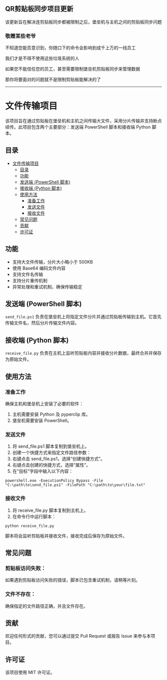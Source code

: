 
## QR剪贴板同步项目更新

该更新旨在解决连剪贴板同步都被限制之后，堡垒机与主机之间的剪贴板同步问题

### 敬赠某些老爷

不知道您能否意识到，你随口下的命令会影响到成千上万的一线员工

我们才是不得不使用这些垃圾系统的人

如果您不能信任您的员工，甚至需要限制堡垒机剪贴板同步来管理数据

那你将要面对的问题就不是限制剪贴板能解决的了

---
# 文件传输项目

该项目旨在通过剪贴板在堡垒机和主机之间传输大文件，采用分片传输并支持断点续传。此项目包含两个主要部分：发送端 PowerShell 脚本和接收端 Python 脚本。

## 目录

- [文件传输项目](#文件传输项目)
  - [目录](#目录)
  - [功能](#功能)
  - [发送端 (PowerShell 脚本)](#发送端-powershell-脚本)
  - [接收端 (Python 脚本)](#接收端-python-脚本)
  - [使用方法](#使用方法)
    - [准备工作](#准备工作)
    - [发送文件](#发送文件)
    - [接收文件](#接收文件)
  - [常见问题](#常见问题)
  - [贡献](#贡献)
  - [许可证](#许可证)

## 功能

- 支持大文件传输，分片大小略小于 500KB
- 使用 Base64 编码文件内容
- 支持文件名传输
- 支持分片重传机制
- 异常处理和重试机制，确保传输稳定

## 发送端 (PowerShell 脚本)

`send_file.ps1` 负责在堡垒机上将指定文件分片并通过剪贴板传输到主机。它首先传输文件名，然后分片传输文件内容。


## 接收端 (Python 脚本)
`receive_file.py` 负责在主机上监听剪贴板内容并接收分片数据，最终合并并保存为原始文件。


## 使用方法
### 准备工作
确保主机和堡垒机上安装了必要的软件：
1. 主机需要安装 Python 及 pyperclip 库。
2. 堡垒机需要安装 PowerShell。

### 发送文件
1. 将 send_file.ps1 脚本复制到堡垒机上。
2. 创建一个快捷方式来指定文件路径参数：
3. 右键点击 send_file.ps1，选择“创建快捷方式”。
4. 右键点击创建的快捷方式，选择“属性”。
5. 在“目标”字段中输入以下内容：

```text
powershell.exe -ExecutionPolicy Bypass -File "C:\path\to\send_file.ps1" -FilePath "C:\path\to\your\file.txt"
```

### 接收文件
1. 将 receive_file.py 脚本复制到主机上。
2. 在命令行中运行脚本：

```text
python receive_file.py
```
脚本将会监听剪贴板并接收文件，接收完成后保存为原始文件。

## 常见问题

### 剪贴板访问失败：
如果遇到剪贴板访问失败的错误，脚本已包含重试机制，请稍等片刻。

### 文件不存在：
确保指定的文件路径正确，并且文件存在。

## 贡献
欢迎任何形式的贡献，您可以通过提交 Pull Request 或报告 Issue 来参与本项目。

## 许可证
该项目使用 MIT 许可证。